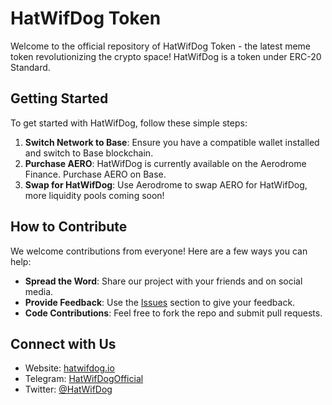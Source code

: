 # HatWifDog Token

Welcome to the official repository of HatWifDog Token - the latest meme token revolutionizing the crypto space! HatWifDog is a token under ERC-20 Standard.

## Getting Started

To get started with HatWifDog, follow these simple steps:

1. **Switch Network to Base**: Ensure you have a compatible wallet installed and switch to Base blockchain.
2. **Purchase AERO**: HatWifDog is currently available on the Aerodrome Finance. Purchase AERO on Base.
3. **Swap for HatWifDog**: Use Aerodrome to swap AERO for HatWifDog, more liquidity pools coming soon!

## How to Contribute

We welcome contributions from everyone! Here are a few ways you can help:

- **Spread the Word**: Share our project with your friends and on social media.
- **Provide Feedback**: Use the [Issues](https://github.com/chreamy/hatwifdog/issues) section to give your feedback.
- **Code Contributions**: Feel free to fork the repo and submit pull requests.

## Connect with Us

- Website: [hatwifdog.io](https://hatwifdog.io/)
- Telegram: [HatWifDogOfficial](https://t.me/+_TGNQa15Kdw1YWQ9)
- Twitter: [@HatWifDog](https://twitter.com/hatwifdog1)
